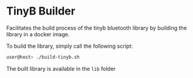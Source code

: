 # TinyB Builder

Facilitates the build process of the tinyb bluetooth library by building the library in a docker image.

To build the library, simply call the following script: 
```sh
user@host> ./build-tinyb.sh
```

The built library is available in the ```lib``` folder